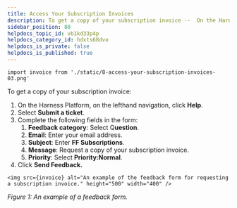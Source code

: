 ```yaml
---
title: Access Your Subscription Invoices
description: To get a copy of your subscription invoice --  On the Harness Platform, on the lefthand navigation, click Help. Select Submit a ticket. Complete the following fields in the form --  Feedback category  --  Sel…
sidebar_position: 80
helpdocs_topic_id: vb1kd33p4p
helpdocs_category_id: hdxts68dvo
helpdocs_is_private: false
helpdocs_is_published: true
---
```

```mdx-code-block
import invoice from './static/8-access-your-subscription-invoices-03.png'
```
To get a copy of your subscription invoice:

1. On the Harness Platform, on the lefthand navigation, click **Help**.
2. Select **Submit a ticket**.
3. Complete the following fields in the form:
	1. **Feedback category**: Select Q**uestion**.
	2. **Email**: Enter your email address.
	3. **Subject**: Enter **FF Subscriptions**.
	4. **Message**: Request a copy of your subscription invoice.
	5. **Priority**: Select **Priority:Normal**.
4. Click **Send Feedback.**

```mdx-code-block
<img src={invoice} alt="An example of the feedback form for requesting a subscription invoice." height="500" width="400" />
``` 
*Figure 1: An example of a feedback form.*

